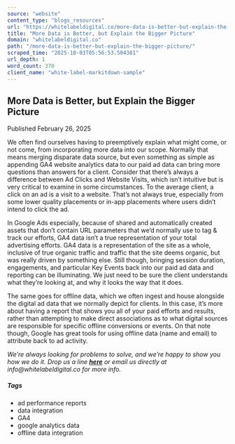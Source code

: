 ```yaml
---
source: "website"
content_type: "blogs_resources"
url: "https://whitelabeldigital.co/more-data-is-better-but-explain-the-bigger-picture/"
title: "More Data is Better, but Explain the Bigger Picture"
domain: "whitelabeldigital.co"
path: "/more-data-is-better-but-explain-the-bigger-picture/"
scraped_time: "2025-10-03T05:56:53.504381"
url_depth: 1
word_count: 370
client_name: "white-label-markitdown-sample"
---
```


## More Data is Better, but Explain the Bigger Picture

Published February 26, 2025

We often find ourselves having to preemptively explain what might come, or not come, from incorporating more data into our scope. Normally that means merging disparate data source, but even something as simple as appending GA4 website analytics data to our paid ad data can bring more questions than answers for a client. Consider that there’s always a difference between Ad Clicks and Website Visits, which isn’t intuitive but is very critical to examine in some circumstances. To the average client, a click on an ad is a visit to a website. That’s not always true, especially from some lower quality placements or in-app placements where users didn’t intend to click the ad.

In Google Ads especially, because of shared and automatically created assets that don’t contain URL parameters that we’d normally use to tag & track our efforts, GA4 data isn’t a true representation of your total advertising efforts. GA4 data is a representation of the site as a whole, inclusive of true organic traffic and traffic that the site deems organic, but was really driven by something else. Still though, bringing session duration, engagements, and particular Key Events back into our paid ad data and reporting can be illuminating. We just need to be sure the client understands what they’re looking at, and why it looks the way that it does.

The same goes for offline data, which we often ingest and house alongside the digital ad data that we normally depict for clients. In this case, it’s more about having a report that shows you all of your paid efforts and results, rather than attempting to make direct associations as to what digital sources are responsible for specific offline conversions or events. On that note though, Google has great tools for using offline data (name and email) to attribute back to ad activity.

_We’re always looking for problems to solve, and we’re happy to show you how we do it. Drop us a line [**here**](https://whitelabeldigital.co/contact/) or email us directly at _info@whitelabeldigital.co_ for more info._

##### Tags

*   ad performance reports
*   data integration
*   GA4
*   google analytics data
*   offline data integration